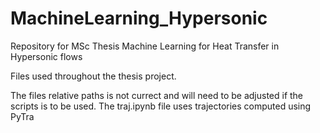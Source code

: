 # MachineLearning_Hypersonic
Repository for MSc Thesis Machine Learning for Heat Transfer in Hypersonic flows

Files used throughout the thesis project.

The files relative paths is not currect and will need to be adjusted if the scripts is to be used.
The traj.ipynb file uses trajectories computed using PyTra

